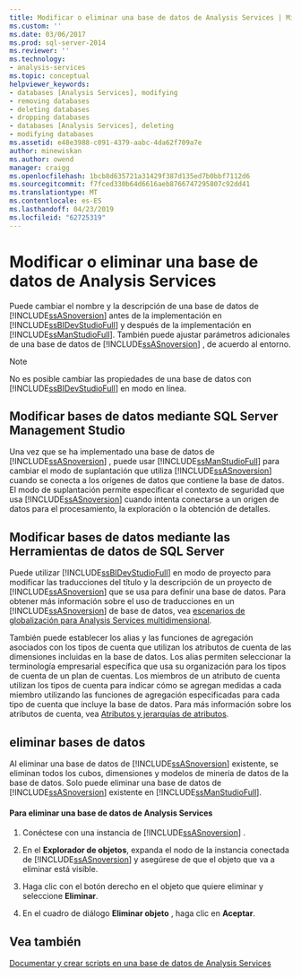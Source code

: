 ```yaml
---
title: Modificar o eliminar una base de datos de Analysis Services | Microsoft Docs
ms.custom: ''
ms.date: 03/06/2017
ms.prod: sql-server-2014
ms.reviewer: ''
ms.technology:
- analysis-services
ms.topic: conceptual
helpviewer_keywords:
- databases [Analysis Services], modifying
- removing databases
- deleting databases
- dropping databases
- databases [Analysis Services], deleting
- modifying databases
ms.assetid: e48e3988-c091-4379-aabc-4da62f709a7e
author: minewiskan
ms.author: owend
manager: craigg
ms.openlocfilehash: 1bcb8d635721a31429f387d135ed7b0bbf7112d6
ms.sourcegitcommit: f7fced330b64d6616aeb8766747295807c92dd41
ms.translationtype: MT
ms.contentlocale: es-ES
ms.lasthandoff: 04/23/2019
ms.locfileid: "62725319"
---
```

# <a name="modify-or-delete-an-analysis-services-database"></a>Modificar o eliminar una base de datos de Analysis Services
  Puede cambiar el nombre y la descripción de una base de datos de [!INCLUDE[ssASnoversion](../../includes/ssasnoversion-md.md)] antes de la implementación en [!INCLUDE[ssBIDevStudioFull](../../includes/ssbidevstudiofull-md.md)] y después de la implementación en [!INCLUDE[ssManStudioFull](../../includes/ssmanstudiofull-md.md)]. También puede ajustar parámetros adicionales de una base de datos de [!INCLUDE[ssASnoversion](../../includes/ssasnoversion-md.md)] , de acuerdo al entorno.  
  
> [!NOTE]  
>  No es posible cambiar las propiedades de una base de datos con [!INCLUDE[ssBIDevStudioFull](../../includes/ssbidevstudiofull-md.md)] en modo en línea.  
  
## <a name="modifying-databases-using-sql-server-management-studio"></a>Modificar bases de datos mediante SQL Server Management Studio  
 Una vez que se ha implementado una base de datos de [!INCLUDE[ssASnoversion](../../includes/ssasnoversion-md.md)] , puede usar [!INCLUDE[ssManStudioFull](../../includes/ssmanstudiofull-md.md)] para cambiar el modo de suplantación que utiliza [!INCLUDE[ssASnoversion](../../includes/ssasnoversion-md.md)] cuando se conecta a los orígenes de datos que contiene la base de datos. El modo de suplantación permite especificar el contexto de seguridad que usa [!INCLUDE[ssASnoversion](../../includes/ssasnoversion-md.md)] cuando intenta conectarse a un origen de datos para el procesamiento, la exploración o la obtención de detalles.  
  
## <a name="modifying-databases-using-sql-server-data-tools"></a>Modificar bases de datos mediante las Herramientas de datos de SQL Server  
 Puede utilizar [!INCLUDE[ssBIDevStudioFull](../../includes/ssbidevstudiofull-md.md)] en modo de proyecto para modificar las traducciones del título y la descripción de un proyecto de [!INCLUDE[ssASnoversion](../../includes/ssasnoversion-md.md)] que se usa para definir una base de datos. Para obtener más información sobre el uso de traducciones en un [!INCLUDE[ssASnoversion](../../includes/ssasnoversion-md.md)] de base de datos, vea [escenarios de globalización para Analysis Services multidimensional](../globalization-scenarios-for-analysis-services-multiidimensional.md).  
  
 También puede establecer los alias y las funciones de agregación asociados con los tipos de cuenta que utilizan los atributos de cuenta de las dimensiones incluidas en la base de datos. Los alias permiten seleccionar la terminología empresarial específica que usa su organización para los tipos de cuenta de un plan de cuentas. Los miembros de un atributo de cuenta utilizan los tipos de cuenta para indicar cómo se agregan medidas a cada miembro utilizando las funciones de agregación especificadas para cada tipo de cuenta que incluye la base de datos. Para más información sobre los atributos de cuenta, vea [Atributos y jerarquías de atributos](../multidimensional-models-olap-logical-dimension-objects/attributes-and-attribute-hierarchies.md).  
  
## <a name="deleting-databases"></a>eliminar bases de datos  
 Al eliminar una base de datos de [!INCLUDE[ssASnoversion](../../includes/ssasnoversion-md.md)] existente, se eliminan todos los cubos, dimensiones y modelos de minería de datos de la base de datos. Solo puede eliminar una base de datos de [!INCLUDE[ssASnoversion](../../includes/ssasnoversion-md.md)] existente en [!INCLUDE[ssManStudioFull](../../includes/ssmanstudiofull-md.md)].  
  
#### <a name="to-delete-an-analysis-services-database"></a>Para eliminar una base de datos de Analysis Services  
  
1.  Conéctese con una instancia de [!INCLUDE[ssASnoversion](../../includes/ssasnoversion-md.md)] .  
  
2.  En el **Explorador de objetos**, expanda el nodo de la instancia conectada de [!INCLUDE[ssASnoversion](../../includes/ssasnoversion-md.md)] y asegúrese de que el objeto que va a eliminar está visible.  
  
3.  Haga clic con el botón derecho en el objeto que quiere eliminar y seleccione **Eliminar**.  
  
4.  En el cuadro de diálogo **Eliminar objeto** , haga clic en **Aceptar**.  
  
## <a name="see-also"></a>Vea también  
 [Documentar y crear scripts en una base de datos de Analysis Services](document-and-script-an-analysis-services-database.md)  
  
  

